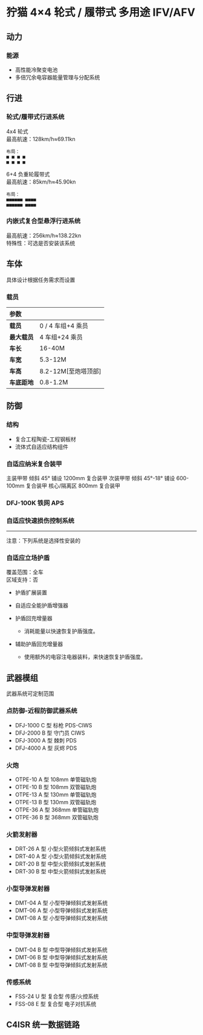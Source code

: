 # 狞猫 4×4 轮式 / 履带式 多用途 IFV/AFV

## 动力

### 能源

- 高性能冷聚变电池
- 多倍冗余电容器能量管理与分配系统

## 行进

### 轮式/履带式行进系统

4x4 轮式  
最高航速：128km/h≈69.11kn

```text
布局：
■ ■ ■ ■
■ ■ ■ ■
```

6+4 负重轮履带式  
最高航速：85km/h≈45.90kn

```text
布局：
■■■■■■ ■■■■
■■■■■■ ■■■■
```

### 内嵌式复合型悬浮行进系统

最高航速：256km/h≈138.22kn  
特殊性：可选是否安装该系统

## 车体

具体设计根据任务需求而设置

### 载员

| **参数**     |                     |
| :----------- | ------------------- |
| **载员**     | 0 / 4 车组+4 乘员   |
| **最大载员** | 4 车组+24 乘员      |
| **车长**     | 16-40M              |
| **车宽**     | 5.3-12M             |
| **车高**     | 8.2-12M[至炮塔顶部] |
| **车底距地** | 0.8-1.2M            |

## 防御

### 结构

- 复合工程陶瓷-工程钢板材
- 流体式自适应结构组件

### 自适应纳米复合装甲

主装甲带 倾斜 45° 铺设 1200mm 复合装甲
次装甲带 倾斜 45°-18° 铺设 600-100mm 复合装甲
核心/隔离区 800mm 复合装甲

### DFJ-100K 铁网 APS

### 自适应快速损伤控制系统

---

注意：下列系统是选择性安装的

### 自适应立场护盾

覆盖范围：全车  
区域支持：否

- 护盾扩展装置

- 自适应全能护盾增强器

- 护盾回充增量器
  - 消耗能量以快速恢复护盾强度。

- 辅助护盾回充增量器
  - 使用额外的电容注电器装料，来快速恢复护盾强度。

## 武器模组

武器系统可定制范围

### 点防御-近程防御武器系统

- DFJ-1000 C 型 标枪 PDS-CIWS
- DFJ-2000 B 型 守门员 CIWS
- DFJ-3000 A 型 棘刺 PDS
- DFJ-4000 A 型 灰烬 PDS

### 火炮

- OTPE-10 A 型 108mm 单管磁轨炮
- OTPE-10 B 型 108mm 双管磁轨炮
- OTPE-13 A 型 130mm 单管磁轨炮
- OTPE-13 B 型 130mm 双管磁轨炮
- OTPE-36 A 型 368mm 单管磁轨炮
- OTPE-36 B 型 368mm 双管磁轨炮

### 火箭发射器

- DRT-26 A 型 小型火箭倾斜式发射系统
- DRT-40 A 型 小型火箭倾斜式发射系统
- DRT-20 B 型 中型火箭倾斜式发射系统
- DRT-30 B 型 中型火箭倾斜式发射系统

### 小型导弹发射器

- DMT-04 A 型 小型导弹倾斜式发射系统
- DMT-06 A 型 小型导弹倾斜式发射系统
- DMT-08 A 型 小型导弹倾斜式发射系统

### 中型导弹发射器

- DMT-04 B 型 中型导弹倾斜式发射系统
- DMT-06 B 型 中型导弹倾斜式发射系统
- DMT-08 B 型 中型导弹倾斜式发射系统

### 传感系统

- FSS-24 U 型 复合型 传感/火控系统
- FSS-08 E 型 复合型 电子对抗系统

## C4ISR 统一数据链路
